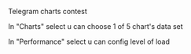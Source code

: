 Telegram charts contest

In "Charts" select u can choose 1 of 5 chart's data set

In "Performance" select u can config level of load

